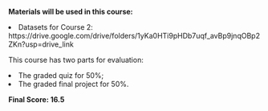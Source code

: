 **Materials will be used in this course:**
<li>Datasets for Course 2: https://drive.google.com/drive/folders/1yKa0HTi9pHDb7uqf_avBp9jnqOBp2ZKn?usp=drive_link</li>

This course has two parts for evaluation:
<li>The graded quiz for 50%; </li>
<li>The graded final project for 50%.</li>

**Final Score: 16.5**
